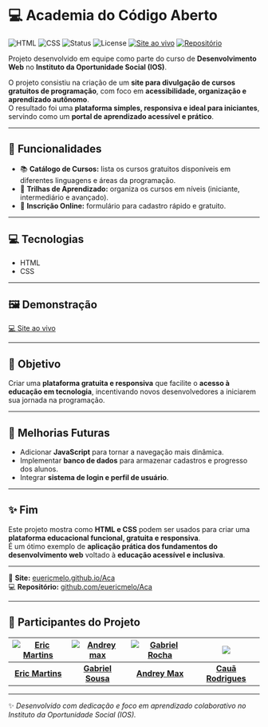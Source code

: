 # 💻 Academia do Código Aberto

![HTML](https://img.shields.io/badge/HTML-E34F26?style=for-the-badge&logo=html5&logoColor=white)
![CSS](https://img.shields.io/badge/CSS-1572B6?style=for-the-badge&logo=css3&logoColor=white)
![Status](https://img.shields.io/badge/Status-Concluído-brightgreen?style=for-the-badge)
![License](https://img.shields.io/badge/License-MIT-blue?style=for-the-badge)
[![Site ao vivo](https://img.shields.io/badge/Site%20ao%20vivo-💻-orange?style=for-the-badge)](https://euericmelo.github.io/Aca/)
[![Repositório](https://img.shields.io/badge/GitHub-Aca-black?style=for-the-badge&logo=github)](https://github.com/euericmelo/Aca)

Projeto desenvolvido em equipe como parte do curso de **Desenvolvimento Web** no **Instituto da Oportunidade Social (IOS)**.  

O projeto consistiu na criação de um **site para divulgação de cursos gratuitos de programação**, com foco em **acessibilidade, organização e aprendizado autônomo**.  
O resultado foi uma **plataforma simples, responsiva e ideal para iniciantes**, servindo como um **portal de aprendizado acessível e prático**.

---

## 🌟 Funcionalidades

- 📚 **Catálogo de Cursos:** lista os cursos gratuitos disponíveis em diferentes linguagens e áreas da programação.  
- 🧠 **Trilhas de Aprendizado:** organiza os cursos em níveis (iniciante, intermediário e avançado).  
- 📝 **Inscrição Online:** formulário para cadastro rápido e gratuito.  

---

## 💻 Tecnologias

- HTML  
- CSS  

---

## 🖼️ Demonstração

[💻 Site ao vivo](https://euericmelo.github.io/Aca/)  

---

## 🎯 Objetivo

Criar uma **plataforma gratuita e responsiva** que facilite o **acesso à educação em tecnologia**, incentivando novos desenvolvedores a iniciarem sua jornada na programação.  

---

## 🔧 Melhorias Futuras

- Adicionar **JavaScript** para tornar a navegação mais dinâmica.  
- Implementar **banco de dados** para armazenar cadastros e progresso dos alunos.  
- Integrar **sistema de login e perfil de usuário**.  

---

## ✨ Fim

Este projeto mostra como **HTML e CSS** podem ser usados para criar uma **plataforma educacional funcional, gratuita e responsiva**.  
É um ótimo exemplo de **aplicação prática dos fundamentos do desenvolvimento web** voltado à **educação acessível e inclusiva**.

---

🔗 **Site:** [euericmelo.github.io/Aca](https://euericmelo.github.io/Aca)  
💻 **Repositório:** [github.com/euericmelo/Aca](https://github.com/euericmelo/Aca)  

---

## 👥 Participantes do Projeto

| [![Eric Martins](https://github.com/euericmelo.png?size=100)](https://github.com/euericmelo) |[![Andrey max](https://github.com/AndreyMax66.png?size=100)](https://github.com/euericmeloAndreyMax66)| [![Gabriel Rocha](https://github.com/srochagabriel.png?size=100)](https://github.com/srochagabriel)|[![](https://github.com/euericmelo.png?size=100)](https://github.com/euericmelo)  |
|:--:|:--:|:--:|:--:|
| **[Eric Martins](https://github.com/euericmelo)** | **[Gabriel Sousa](https://github.com/srochagabriel)** | **[Andrey Max](https://github.com/AndreyMax66)** | **[Cauã Rodrigues](https://github.com/euericmelo)** |

---

✨ *Desenvolvido com dedicação e foco em aprendizado colaborativo no Instituto da Oportunidade Social (IOS).*  
